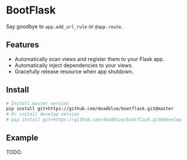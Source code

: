 # BootFlask

Say goodbye to `app.add_url_rule` or `@app.route`.

## Features

- Automatically scan views and register them to your Flask app.
- Automatically inject dependencies to your views.
- Gracefully release resource when app shutdown.

## Install

```bash
# Install master version
pip install git+https://github.com/deadblue/bootflask.git@master
# Or install develop version
# pip install git+https://github.com/deadblue/bootflask.git@develop
```

## Example

TODO.